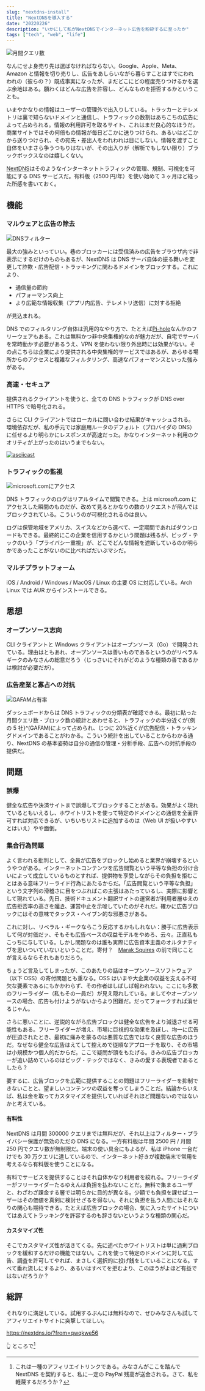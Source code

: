 ```yaml
---
slug: "nextdns-install"
title: "NextDNSを導入する"
date: "20220226"
description: "いかにして私がNextDNSでインターネット広告を粉砕するに至ったか"
tags: ["tech", "web", "life"]
---
```


![月間クエリ数](/image/nextdns_query.png)

なんにせよ身売り先は選ばなければならない。Google、Apple、Meta、Amazon と情報を切り売りし、広告をあしらいながら暮らすことはすでにわれわれの（彼らの？）既成事実になったが、まだどこにどの程度売りつけるかを選ぶ余地はある。願わくはどんな広告を許容し、どんなものを拒否するかということも。

いまやかなりの情報はユーザーの管理外で出入りしている。トラッカーとテレメトリは裏で知らないドメインと通信し、トラフィックの数割はあちこちの広告によって占められる。情報の利用許可を取るサイト、これはまだ良心的なほうだ。商業サイトではその何倍もの情報が毎日どこかに送りつけられ、あるいはどこかから送りつけられ、その宛先・差出人をわれわれは目にしない。情報を渡すこと自体をいまさら争うつもりはないが、その出入りが（解析でもしない限り）ブラックボックスなのは嬉しくない。

[NextDNS](https://nextdns.io)はそのようなインターネットトラフィックの管理、規制、可視化を可能にする DNS サービスだ。有料版（2500 円/年）を使い始めて 3 ヶ月ほど経った所感を書いておく。

## 機能

### マルウェアと広告の除去

![DNSフィルター](/image/nextdns_filter.png)

最大の強みといっていい。巷のブロッカーには受信済みの広告をブラウザ内で非表示にするだけのものもあるが、NextDNS は DNS サーバ自体の振る舞いを変更して詐欺・広告配信・トラッキングに関わるドメインをブロックする。これにより、

- 通信量の節約
- パフォーマンス向上
- より広範な情報収集（アプリ内広告、テレメトリ送信）に対する拒絶

が見込まれる。

DNS でのフィルタリング自体は汎用的なやり方で、たとえば[Pi-hole](https://pi-hole.net)なんかのフリーウェアもある。これは無料かつ非中央集権的なのが魅力だが、自宅でサーバを常時動かす必要があるうえ、VPN を使わない限り外出時には効果がない。その点こちらは企業により提供される中央集権的サービスではあるが、あらゆる場所からのアクセスと複雑なフィルタリング、高速なパフォーマンスといった強みがある。

### 高速・セキュア

提供されるクライアントを使うと、全ての DNS トラフィックが DNS over HTTPS で暗号化される。

さらに CLI クライアントではローカルに問い合わせ結果がキャッシュされる。環境依存だが、私の手元では家庭用ルータのデフォルト（プロバイダの DNS）に任せるより明らかにレスポンスが高速だった。かなりインターネット利用のクオリティが上がったのはいうまでもない。

[![asciicast](https://asciinema.org/a/471558.svg)](https://asciinema.org/a/471558)

### トラフィックの監視

![microsoft.comにアクセス](/image/nextdns_log.png)

DNS トラフィックのログはリアルタイムで閲覧できる。上は microsoft.com にアクセスした瞬間のものだが、改めて見るとかなりの数のリクエストが飛んではブロックされている。こういうのが可視化されるのは良い。

ログは保管地域をアメリカ、スイスなどから選べて、一定期間であればダウンロードもできる。最終的にこの企業を信用するかという問題は残るが、ビッグ・テックのいう「プライバシー重視」が、どこでどんな情報を遮断しているのか明らかであったことがないのに比べればだいぶマシだ。

### マルチプラットフォーム

iOS / Android / Windows / MacOS / Linux の主要 OS に対応している。Arch Linux では AUR からインストールできる。

## 思想

### オープンソース志向

CLI クライアントと Windows クライアントはオープンソース（Go）で開発されている。理由はともあれ、オープンソースは善いものであるというのがリベラルギークのみなさんの総意だろう（じっさいにそれがどのような種類の善であるかは検討が必要だが）。

### 広告産業と寡占への対抗

![GAFAM占有率](/image/nextdns_gafam.png)

ダッシュボードからは DNS トラフィックの分類表が確認できる。最初に貼った月間クエリ数・ブロック数の統計とあわせると、トラフィックの半分近くが{例の 5 社}^(GAFAM)によって占められ、じつに 20%近くが広告配信・トラッキングドメインであることがわかる。こういう統計を出していることからわかる通り、NextDNS の基本姿勢は自分の通信の管理・分析手段、広告への対抗手段の提供だ。

## 問題

### 誤爆

健全な広告や決済サイトまで誤爆してブロックすることがある。効果がよく現れているともいえるし、ホワイトリストを使って特定のドメインとの通信を全面許可すれば対応できるが、いちいちリストに追加するのは（Web UI が扱いやすいとはいえ）やや面倒。

### 集合行為問題

よく言われる批判として、全員が広告をブロックし始めると業界が崩壊するというやつがある。インターネットコンテンツを広告閲覧という平等な負担の分け合いによって成立しているものとすれば、提供物を享受しながらその負担を拒むことはある意味フリーライド行為にあたるからだ。「広告閲覧という平等な負担」という文字列の滑稽さに目をつぶればこの主張はあたっているし、実際に影響として現れている。先日、技術ドキュメント翻訳サイトの運営者が利用者層ゆえの広告拒否率の高さを[嘆き](https://twitter.com/HiroKws/status/1491270754608226306?s=20&t=IYSsUzjGe7q8-4ZSzSt0Tg)、運営中止を示唆していたのがそれだ。確かに広告ブロックにはその意味でタックス・ヘイブン的な邪悪さがある。

これに対し、リベラル・ギークならこう反応するかもしれない：勝手に広告表示して何が対価だァ、そもそも広告ベースの収益モデルをやめろ、云々。正直私もこっちに与している。しかし問題なのは誰も実際に広告資本主義のオルタナティヴを思いついていないということだ。寄付？　[Marak Squires](https://gigazine.net/news/20220111-open-source-developer-corrupts-libraries/) の前で同じことが言えるならそれもありだろう。

ちょうど言及してしまったが、このあたりの話はオープンソースソフトウェア（以下 OSS）の寄付問題とも重なる。OSS はいまや大企業の収益を支える不可欠な要素であるにもかかわらず、その作者はしばしば報われない。ここにも多数のフリーライダー（私もその一員だ）が見え隠れしている。ましてやオープンソースの場合、広告も付けようがないからより困難だ。だってフォークすれば消せるじゃん。

さらに悪いことに、逆説的ながら広告ブロックは健全な広告をより減退させる可能性もある。フリーライダーが増え、市場に巨視的な効果を及ぼし、均一に広告が圧迫されたとき、最初に痛みを蒙るのは悪質な広告ではなく良質な広告のほうだ。なぜなら健全な広告はえてして控えめで従順なアプローチを取り、その市場は小規模かつ個人的だからだ。ここで疑問が頭をもたげる。きみの広告ブロッカーが追い詰めているのはビッグ・テックではなく、きみの愛する表現者であるとしたら？

要するに、広告ブロックを広範に提供することの問題はフリーライダーを抑制できないことと、望ましいコンテンツの収益を奪ってしまうことだ。結論からいえば、私は金を取ってカスタマイズを提供していればそれほど問題ないのではないかと考えている。

#### 有料性

NextDNS は月間 300000 クエリまでは無料だが、それ以上はフィルター・プライバシー保護が無効のただの DNS になる。一方有料版は年間 2500 円 / 月間 250 円でクエリ数が無制限だ。端末の使い具合にもよるが、私は iPhone 一台だけでも 30 万クエリに達しているので、インターネット好きが複数端末で常用を考えるなら有料版を使うことになる。

有料でサービスを提供することはそれ自体かなり利用者を絞れる。フリーライダーがフリーライダーたるゆえんは負担を払わないことだ。無料で集まるユーザと、わざわざ課金する層では明らかに目的が異なる。少額でも負担を課せばユーザーはその価値を真剣に検討せざるを得ない。それに負担を払う人間にはそれなりの関心も期待できる。たとえば広告ブロックの場合、気に入ったサイトについてはあえてトラッキングを許容するのも辞さないというような種類の関心だ。

#### カスタマイズ性

そこでカスタマイズ性が活きてくる。先に述べたホワイトリストは単に過剰ブロックを緩和するだけの機能ではない。これを使って特定のドメインに対して広告、調査を許可してやれば、まさしく選択的に投げ銭をしていることになる。すべて垂れ流しにするより、あるいはすべてを拒むより、このほうがよほど有益ではないだろうか？

## 総評

それなりに満足している。試用するぶんには無料なので、ぜひみなさんも試してアフィリエイトサイトに突撃してほしい。

<https://nextdns.io/?from=qwqkwe56>

:point_up_2: ところで[^1]

[^1]: これは一種のアフィリエイトリンクである。みなさんがここを踏んで NextDNS を契約すると、私に一定の PayPal 残高が送金される。さて、私を軽蔑するだろうか？
